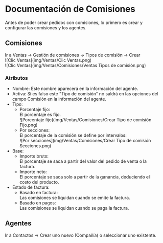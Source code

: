 # Documentación de Comisiones
Antes de poder crear pedidos con comisiones, lo primero es crear y configurar las comisiones y los agentes.

## Comisiones
Ir a Ventas -> Gestión de comisiones -> Tipos de comisión -> Crear  
![Clic Ventas](img/Ventas/Clic Ventas.png)  
![Clic Ventas](img/Ventas/Comisiones/Ventas Tipos de comisión.png)  

### Atributos
- Nombre: Este nombre aparecerá en la información del agente.
- Activa: Si es falso este "Tipo de comisión" no saldrá en las opciones del campo Comisión en la información del agente.
- Tipo:
    - Porcentaje fijo:  
        El porcentaje es fijo.  
        ![Porcentaje fijo](img/Ventas/Comisiones/Crear Tipo de comisión Fijo.png)  
    - Por secciones:  
        El porcentaje de la comisión se define por intervalos:  
        ![Por secciones](img/Ventas/Comisiones/Crear Tipo de comisión Secciones.png)
- Base:  
    - Importe bruto:  
        El porcentaje se saca a partir del valor del pedido de venta o la factura.
    - Importe neto:  
        El porcentaje se saca solo a partir de la ganancia, deduciendo el costo del producto.
- Estado de factura:  
    - Basado en factura:  
        Las comisiones se liquidan cuando se emite la factura.
    - Basado en pagos:  
        Las comisiones se liquidan cuando se paga la factura.

## Agentes
Ir a Contactos -> Crear uno nuevo (Compañía) o seleccionar uno existente.